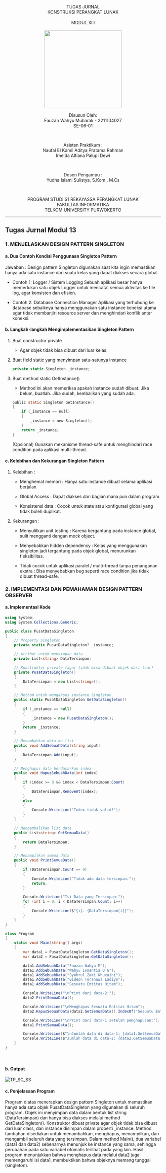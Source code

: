 <div align="center">
TUGAS JURNAL <br>
KONSTRUKSI PERANGKAT LUNAK <br>
<br>
MODUL XIII <br>
<!-- JUDUL -->
 <br>

<img src="https://lac.telkomuniversity.ac.id/wp-content/uploads/2021/01/cropped-1200px-Telkom_University_Logo.svg-270x270.png" width="250px">

<br>

Disusun Oleh: <br>
Fauzan Wahyu Mubarak - 2211104027 <br>
SE-06-01 <br>

<br>

Asisten Praktikum : <br>
Naufal El Kamil Aditya Pratama Rahman <br>
Imelda Alfiana Palupi Dewi <br>

<br>

Dosen Pengampu : <br>
Yudha Islami Sulistya, S.Kom., M.Cs <br>

<br>

PROGRAM STUDI S1 REKAYASSA PERANGKAT LUNAK <br>
FAKULTAS INFORMATIKA <br> 
TELKOM UNIVERSITY PURWOKERTO <br>

</div>

---
Tugas Jurnal Modul 13
---

### 1. MENJELASKAN DESIGN PATTERN SINGLETON

#### a. Dua Contoh Kondisi Penggunaan Singleton Pattern

Jawaban : Design pattern Singleton digunakan saat kita ingin memastikan hanya ada satu instance dari suatu kelas yang dapat diakses secara global.

- Contoh 1: Logger / Sistem Logging
Sebuah aplikasi besar hanya memerlukan satu objek Logger untuk mencatat semua aktivitas ke file log, agar konsisten dan efisien.

- Contoh 2: Database Connection Manager
Aplikasi yang terhubung ke database sebaiknya hanya menggunakan satu instance koneksi utama agar tidak membanjiri resource server dan menghindari konflik antar koneksi.




#### b. Langkah-langkah Mengimplementasikan Singleton Pattern

1. Buat constructor private

    - Agar objek tidak bisa dibuat dari luar kelas.

2. Buat field static yang menyimpan satu-satunya instance

    ```csharp
    private static Singleton _instance;
    ```

3. Buat method static GetInstance()

    - Method ini akan memeriksa apakah instance sudah dibuat. Jika belum, buatlah. Jika sudah, kembalikan yang sudah ada.

    ```c
    public static Singleton GetInstance()
    {
        if (_instance == null)
        {
            _instance = new Singleton();
        }
        return _instance;
    }
    ```

    (Opsional) Gunakan mekanisme thread-safe untuk menghindari race condition pada aplikasi multi-thread.


#### c. Kelebihan dan Kekurangan Singleton Pattern

1. Kelebihan :
    - Menghemat memori : Hanya satu instance dibuat selama aplikasi berjalan.

    - Global Access : Dapat diakses dari bagian mana pun dalam program.

    - Konsistensi data : Cocok untuk state atau konfigurasi global yang tidak boleh duplikat.

2. Kekurangan :
    - Menyulitkan unit testing : Karena bergantung pada instance global, sulit mengganti dengan mock object.

    - Menyebabkan hidden dependency : Kelas yang menggunakan singleton jadi tergantung pada objek global, menurunkan fleksibilitas.

    - Tidak cocok untuk aplikasi paralel / multi-thread tanpa penanganan ekstra : Bisa menyebabkan bug seperti race condition jika tidak dibuat thread-safe.


### 2. IMPLEMENTASI DAN PEMAHAMAN DESIGN PATTERN OBSERVER

#### a. Implementasi Kode

```csharp
using System;
using System.Collections.Generic;

public class PusatDataSingleton
{
    // Property Singleton
    private static PusatDataSingleton? _instance;

    // Atribut untuk menyimpan data
    private List<string> DataTersimpan;

    // Konstruktor private (agar tidak bisa dibuat objek dari luar)
    private PusatDataSingleton()
    {
        DataTersimpan = new List<string>();
    }

    // Method untuk mengakses instance Singleton
    public static PusatDataSingleton GetDataSingleton()
    {
        if (_instance == null)
        {
            _instance = new PusatDataSingleton();
        }
        return _instance;
    }

    // Menambahkan data ke list
    public void AddSebuahData(string input)
    {
        DataTersimpan.Add(input);
    }

    // Menghapus data berdasarkan index
    public void HapusSebuahData(int index)
    {
        if (index >= 0 && index < DataTersimpan.Count)
        {
            DataTersimpan.RemoveAt(index);
        }
        else
        {
            Console.WriteLine("Index tidak valid!");
        }
    }

    // Mengembalikan list data
    public List<string> GetSemuaData()
    {
        return DataTersimpan;
    }

    // Menampilkan semua data
    public void PrintSemuaData()
    {
        if (DataTersimpan.Count == 0)
        {
            Console.WriteLine("Tidak ada data tersimpan.");
            return;
        }

        Console.WriteLine("Isi Data yang Tersimpan:");
        for (int i = 0; i < DataTersimpan.Count; i++)
        {
            Console.WriteLine($"{i}. {DataTersimpan[i]}");
        }
    }
}

class Program
{
    static void Main(string[] args)
    {
        var data1 = PusatDataSingleton.GetDataSingleton();
        var data2 = PusatDataSingleton.GetDataSingleton();

        data1.AddSebuahData("Fauzan Wahyu M");
        data1.AddSebuahData("Wahyu Isnantia Q G");
        data1.AddSebuahData("Syahrul Zaki Khuzaini");
        data1.AddSebuahData("Gideon Toranawa Ladiyo");
        data1.AddSebuahData("Sesuatu Entitas Hitam");

        Console.WriteLine("\nPrint dari data-2:");
        data2.PrintSemuaData();

        Console.WriteLine("\nMenghapus Sesuatu Entitas Hitam");
        data2.HapusSebuahData(data2.GetSemuaData().IndexOf("Sesuatu Entitas Hitam"));

        Console.WriteLine("\nPrint dari data-1 setelah penghapusan:");
        data1.PrintSemuaData();

        Console.WriteLine($"\nJumlah data di data-1: {data1.GetSemuaData().Count}");
        Console.WriteLine($"Jumlah data di data-2: {data2.GetSemuaData().Count}");
    }
}
```
<br>

#### b. Output

![TP_SC_SS](/13_Design_Pattern_Implementation/img/output-jrnl.png)
<br>

#### c. Penjelasaan Program

Program diatas menerapkan design pattern Singleton untuk memastikan hanya ada satu objek PusatDataSingleton yang digunakan di seluruh program. Objek ini menyimpan data dalam bentuk list string (DataTersimpan) dan hanya bisa diakses melalui method GetDataSingleton(). Konstruktor dibuat private agar objek tidak bisa dibuat dari luar class, dan instance disimpan dalam properti _instance. Method tambahan disediakan untuk menambahkan, menghapus, menampilkan, dan mengambil seluruh data yang tersimpan. Dalam method Main(), dua variabel (data1 dan data2) sebenarnya menunjuk ke instance yang sama, sehingga perubahan pada satu variabel otomatis terlihat pada yang lain. Hasil program menunjukkan bahwa menghapus data melalui data2 juga memengaruhi isi data1, membuktikan bahwa objeknya memang tunggal (singleton).